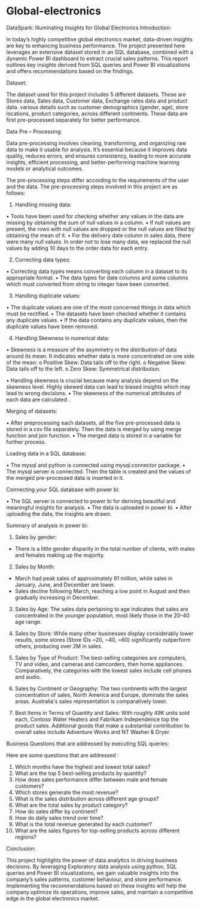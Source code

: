 # Global-electronics
DataSpark: Illuminating Insights for Global Electronics
Introduction:

In today’s highly competitive global electronics market, data-driven insights are key to enhancing business performance. The project presented here leverages an extensive dataset stored in an SQL database, combined with a dynamic Power BI dashboard to extract crucial sales patterns. This report outlines key insights derived from SQL queries and Power BI visualizations and offers recommendations based on the findings.

Dataset:

The dataset used for this project includes 5 different datasets. Those are 
Stores data, Sales data, Customer data, Exchange rates data and product data. various details such as customer demographics (gender, age), store locations, product categories, across different continents. These data are first pre-processed separately for better performance. 

Data Pre – Processing:

Data pre-processing involves cleaning, transforming, and organizing raw data to make it usable for analysis. It’s essential because it improves data quality, reduces errors, and ensures consistency, leading to more accurate insights, efficient processing, and better-performing machine learning models or analytical outcomes.

The pre-processing steps differ according to the requirements of the user and the data. The pre-processing steps involved in this project are as follows:

1.	Handling missing data:

•	Tools have been used for checking whether any values in the data are missing by obtaining the sum of null values in a column. 
•	If null values are present, the rows with null values are dropped or the null values are filled by obtaining the mean of it. 
•	For the delivery date column in sales data, there were many null values. In order not to lose many data, we replaced the null values by adding 10 days to the order data for each entry. 

2.	Correcting data types:

•	Correcting data types means converting each column in a dataset to its appropriate format.
•	The data types for date columns and some columns which must converted from string to integer have been converted. 

3.	Handling duplicate values:

•	The duplicate values are one of the most concerned things in data which must be rectified. 
•	The datasets have been checked whether it contains any duplicate values. 
•	If the data contains any duplicate values, then the duplicate values have been removed. 

4.	Handling Skewness in numerical data:

•	Skewness is a measure of the asymmetry in the distribution of data around its mean. It indicates whether data is more concentrated on one side of the mean:
o	Positive Skew: Data tails off to the right.
o	Negative Skew: Data tails off to the left.
o	Zero Skew: Symmetrical distribution.

•	Handling skewness is crucial because many analysis depend on the skewness level. Highly skewed data can lead to biased insights which may lead to wrong decisions. 
•	The skewness of the numerical attributes of each data are calculated .


Merging of datasets:

•	After preprocessing each datasets, all the five pre-processed data is stored in a csv file separately. Then the data is merged by using merge function and join function. 
•	The  merged data is stored in a variable for further process. 

Loading data in a SQL database:

•	The mysql and python is connected using mysql.connector package. 
•	The mysql server is connected. Then the table is created and the values of the merged pre-processed data is inserted in it. 

Connecting your SQL database with power bi:

•	The SQL server is connected to power bi for deriving beautiful and meaningful insights for analysis.
•	The data is uploaded in power bi.
•	After uploading the data, the insights are drawn. 

Summary of analysis in power bi:

1. Sales by gender:
- There is a little gender disparity in the total number of clients, with males and females making up the majority.

2. Sales by Month:
- March had peak sales of approximately 91 million, while sales in January, June, and December are lower.
- Sales decline following March, reaching a low point in August and then gradually increasing in December.

3. Sales by Age:
The sales data pertaining to age indicates that sales are concentrated in the younger population, most likely those in the 20–40 age range.

4. Sales by Store:
While many other businesses display considerably lower results, some stores (Store IDs ~20, ~40, ~60) significantly outperform others, producing over 2M in sales.

5. Sales by Type of Product:
The best-selling categories are computers, TV and video, and cameras and camcorders, then home appliances.
Comparatively, the categories with the lowest sales include cell phones and audio.



6. Sales by Continent or Geography:
The two continents with the largest concentration of sales, North America and Europe, dominate the sales areas.
Australia's sales representation is comparatively lower.

7. Best Items in Terms of Quantity and Sales:
With roughly 49K units sold each, Contoso Water Heaters and Fabrikam Independence top the product sales.
Additional goods that make a substantial contribution to overall sales include Adventure Works and NT Washer & Dryer.

Business Questions that are addressed by executing SQL queries:

Here are some questions that are addressed :

1.	Which months have the highest and lowest total sales?
2.	What are the top 5 best-selling products by quantity?
3.	How does sales performance differ between male and female customers?
4.	Which stores generate the most revenue?
5.	What is the sales distribution across different age groups?
6.	What are the total sales by product category?
7.	How do sales differ by continent?
8.	How do daily sales trend over time?
9.	What is the total revenue generated by each customer?
10.	What are the sales figures for top-selling products across different regions?


Conclusion:

This project highlights the power of data analytics in driving business decisions. By leveraging Exploratory data analysis using python, SQL queries and Power BI visualizations, we gain valuable insights into the company’s sales patterns, customer behaviour, and store performance. Implementing the recommendations based on these insights will help the company optimize its operations, improve sales, and maintain a competitive edge in the global electronics market.
